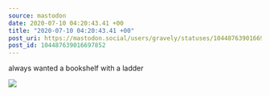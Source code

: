 ```yaml
---
source: mastodon
date: 2020-07-10 04:20:43.41 +00
title: "2020-07-10 04:20:43.41 +00"
post_uri: https://mastodon.social/users/gravely/statuses/104487639016697852
post_id: 104487639016697852
---
```

always wanted a bookshelf with a ladder


![](/images/104487638899591434.jpg)

